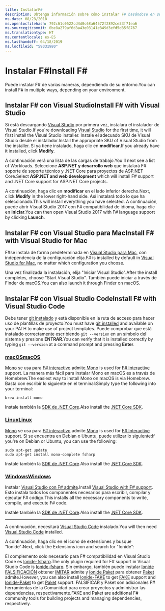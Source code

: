 ```yaml
---
title: InstalarF#
description: Obtenga información sobre cómo instalar F# basándose en su entorno.
ms.date: 08/28/2018
ms.openlocfilehash: 792c61c0522cd4d0c68a64572f2892ce33f71ea6
ms.sourcegitcommit: 0be8a279af6d8a43e03141e349d3efd5d35f8767
ms.translationtype: HT
ms.contentlocale: es-ES
ms.lasthandoff: 04/18/2019
ms.locfileid: "59331980"
---
```

# <a name="install-f"></a><span data-ttu-id="a7e6a-103">Instalar F\#</span><span class="sxs-lookup"><span data-stu-id="a7e6a-103">Install F\#</span></span>

<span data-ttu-id="a7e6a-104">Puede instalar F# de varias maneras, dependiendo de su entorno.</span><span class="sxs-lookup"><span data-stu-id="a7e6a-104">You can install F# in multiple ways, depending on your environment.</span></span>

## <a name="install-f-with-visual-studio"></a><span data-ttu-id="a7e6a-105">Instalar F# con Visual Studio</span><span class="sxs-lookup"><span data-stu-id="a7e6a-105">Install F# with Visual Studio</span></span>

<span data-ttu-id="a7e6a-106">Si está descargando [Visual Studio](https://visualstudio.microsoft.com/vs/?utm_medium=microsoft&utm_source=docs.microsoft.com&utm_campaign=inline+link) por primera vez, instalará el instalador de Visual Studio.</span><span class="sxs-lookup"><span data-stu-id="a7e6a-106">If you're downloading [Visual Studio](https://visualstudio.microsoft.com/vs/?utm_medium=microsoft&utm_source=docs.microsoft.com&utm_campaign=inline+link) for the first time, it will first install the Visual Studio installer.</span></span> <span data-ttu-id="a7e6a-107">Instale el adecuado SKU de Visual Studio desde el instalador.</span><span class="sxs-lookup"><span data-stu-id="a7e6a-107">Install the appropriate SKU of Visual Studio from the installer.</span></span> <span data-ttu-id="a7e6a-108">Si ya tiene instalado, haga clic en **modificar**.</span><span class="sxs-lookup"><span data-stu-id="a7e6a-108">If you already have it installed, click **Modify**.</span></span>

<span data-ttu-id="a7e6a-109">A continuación verá una lista de las cargas de trabajo.</span><span class="sxs-lookup"><span data-stu-id="a7e6a-109">You'll next see a list of Workloads.</span></span> <span data-ttu-id="a7e6a-110">Seleccione **ASP.NET y desarrollo web** que instalará F# soporte de soporte técnico y .NET Core para proyectos de ASP.NET Core.</span><span class="sxs-lookup"><span data-stu-id="a7e6a-110">Select **ASP.NET and web development** which will install F# support and .NET Core support for ASP.NET Core projects.</span></span>

<span data-ttu-id="a7e6a-111">A continuación, haga clic en **modificar** en el lado inferior derecho.</span><span class="sxs-lookup"><span data-stu-id="a7e6a-111">Next, click **Modify** in the lower right-hand side.</span></span>  <span data-ttu-id="a7e6a-112">Así instalará todo lo que ha seleccionado.</span><span class="sxs-lookup"><span data-stu-id="a7e6a-112">This will install everything you have selected.</span></span> <span data-ttu-id="a7e6a-113">A continuación, puede abrir Visual Studio 2017 con F# compatibilidad de idioma, haga clic en **iniciar**.</span><span class="sxs-lookup"><span data-stu-id="a7e6a-113">You can then open Visual Studio 2017 with F# language support by clicking **Launch**.</span></span>

## <a name="install-f-with-visual-studio-for-mac"></a><span data-ttu-id="a7e6a-114">Instalar F# con Visual Studio para Mac</span><span class="sxs-lookup"><span data-stu-id="a7e6a-114">Install F# with Visual Studio for Mac</span></span>

<span data-ttu-id="a7e6a-115">F#se instala de forma predeterminada en [Visual Studio para Mac](https://visualstudio.microsoft.com/vs/mac/?utm_medium=microsoft&utm_source=docs.microsoft.com&utm_campaign=inline+link), con independencia de la configuración elija.</span><span class="sxs-lookup"><span data-stu-id="a7e6a-115">F# is installed by default in [Visual Studio for Mac](https://visualstudio.microsoft.com/vs/mac/?utm_medium=microsoft&utm_source=docs.microsoft.com&utm_campaign=inline+link), no matter which configuration you choose.</span></span>

<span data-ttu-id="a7e6a-116">Una vez finalizada la instalación, elija "Iniciar Visual Studio".</span><span class="sxs-lookup"><span data-stu-id="a7e6a-116">After the install completes, choose "Start Visual Studio".</span></span> <span data-ttu-id="a7e6a-117">También puede iniciar a través de Finder de macOS.</span><span class="sxs-lookup"><span data-stu-id="a7e6a-117">You can also launch it through Finder on macOS.</span></span>

## <a name="install-f-with-visual-studio-code"></a><span data-ttu-id="a7e6a-118">Instalar F# con Visual Studio Code</span><span class="sxs-lookup"><span data-stu-id="a7e6a-118">Install F# with Visual Studio Code</span></span>

<span data-ttu-id="a7e6a-119">Debe tener [git instalado](https://git-scm.com/download) y está disponible en la ruta de acceso para hacer uso de plantillas de proyecto.</span><span class="sxs-lookup"><span data-stu-id="a7e6a-119">You must have [git installed](https://git-scm.com/download) and available on your PATH to make use of project templates.</span></span> <span data-ttu-id="a7e6a-120">Puede comprobar que está instalado correctamente escribiendo `git --version` en un símbolo del sistema y presione **ENTRAR**.</span><span class="sxs-lookup"><span data-stu-id="a7e6a-120">You can verify that it is installed correctly by typing `git --version` at a command prompt and pressing **Enter**.</span></span>

### <a name="macostabmacos"></a>[<span data-ttu-id="a7e6a-121">macOS</span><span class="sxs-lookup"><span data-stu-id="a7e6a-121">macOS</span></span>](#tab/macos)

<span data-ttu-id="a7e6a-122">[Mono](https://www.mono-project.com) se usa para [ F# interactivo](../tutorials/fsharp-interactive/index.md) admite.</span><span class="sxs-lookup"><span data-stu-id="a7e6a-122">[Mono](https://www.mono-project.com) is used for [F# Interactive](../tutorials/fsharp-interactive/index.md) support.</span></span> <span data-ttu-id="a7e6a-123">La manera más fácil para instalar Mono en macOS es a través de Homebrew.</span><span class="sxs-lookup"><span data-stu-id="a7e6a-123">The easiest way to install Mono on macOS is via Homebrew.</span></span> <span data-ttu-id="a7e6a-124">Basta con escribir lo siguiente en el terminal:</span><span class="sxs-lookup"><span data-stu-id="a7e6a-124">Simply type the following into your terminal:</span></span>

```console
brew install mono
```

<span data-ttu-id="a7e6a-125">Instale también la [SDK de .NET Core](https://www.microsoft.com/net/download).</span><span class="sxs-lookup"><span data-stu-id="a7e6a-125">Also install the [.NET Core SDK](https://www.microsoft.com/net/download).</span></span>

### <a name="linuxtablinux"></a>[<span data-ttu-id="a7e6a-126">Linux</span><span class="sxs-lookup"><span data-stu-id="a7e6a-126">Linux</span></span>](#tab/linux)

<span data-ttu-id="a7e6a-127">[Mono](https://www.mono-project.com) se usa para [ F# interactivo](../tutorials/fsharp-interactive/index.md) admite.</span><span class="sxs-lookup"><span data-stu-id="a7e6a-127">[Mono](https://www.mono-project.com) is used for [F# Interactive](../tutorials/fsharp-interactive/index.md) support.</span></span> <span data-ttu-id="a7e6a-128">Si se encuentra en Debian o Ubuntu, puede utilizar lo siguiente:</span><span class="sxs-lookup"><span data-stu-id="a7e6a-128">If you're on Debian or Ubuntu, you can use the following:</span></span>

```console
sudo apt-get update
sudo apt-get install mono-complete fsharp
```

<span data-ttu-id="a7e6a-129">Instale también la [SDK de .NET Core](https://www.microsoft.com/net/download).</span><span class="sxs-lookup"><span data-stu-id="a7e6a-129">Also install the [.NET Core SDK](https://www.microsoft.com/net/download).</span></span>

### <a name="windowstabwindows"></a>[<span data-ttu-id="a7e6a-130">Windows</span><span class="sxs-lookup"><span data-stu-id="a7e6a-130">Windows</span></span>](#tab/windows)

<span data-ttu-id="a7e6a-131">Instalar [Visual Studio con F# admite](#install-f-with-visual-studio).</span><span class="sxs-lookup"><span data-stu-id="a7e6a-131">Install [Visual Studio with F# support](#install-f-with-visual-studio).</span></span> <span data-ttu-id="a7e6a-132">Esto instala todos los componentes necesarios para escribir, compilar y ejecutar F# código.</span><span class="sxs-lookup"><span data-stu-id="a7e6a-132">This installs all the necessary components to write, compile, and execute F# code.</span></span>

<span data-ttu-id="a7e6a-133">Instale también la [SDK de .NET Core](https://www.microsoft.com/net/download/).</span><span class="sxs-lookup"><span data-stu-id="a7e6a-133">Also install the [.NET Core SDK](https://www.microsoft.com/net/download/).</span></span>

---

<span data-ttu-id="a7e6a-134">A continuación, necesitará [Visual Studio Code](https://code.visualstudio.com) instalado.</span><span class="sxs-lookup"><span data-stu-id="a7e6a-134">You will then need [Visual Studio Code](https://code.visualstudio.com) installed.</span></span>

<span data-ttu-id="a7e6a-135">A continuación, haga clic en el icono de extensiones y busque "Ionide":</span><span class="sxs-lookup"><span data-stu-id="a7e6a-135">Next, click the Extensions icon and search for "Ionide":</span></span>

<span data-ttu-id="a7e6a-136">El complemento solo necesario para F# compatibilidad en Visual Studio Code es [Ionide-fsharp](https://marketplace.visualstudio.com/items?itemName=Ionide.Ionide-fsharp).</span><span class="sxs-lookup"><span data-stu-id="a7e6a-136">The only plugin required for F# support in Visual Studio Code is [Ionide-fsharp](https://marketplace.visualstudio.com/items?itemName=Ionide.Ionide-fsharp).</span></span> <span data-ttu-id="a7e6a-137">Sin embargo, también puede instalar [Ionide FALSIFICACIÓN](https://marketplace.visualstudio.com/items?itemName=Ionide.Ionide-FAKE) obtener [IMITAR](https://fsharp.github.io/FAKE/) admite y [Ionide Paket](https://marketplace.visualstudio.com/items?itemName=Ionide.Ionide-Paket) para obtener [Paket](https://fsprojects.github.io/Paket/) admite.</span><span class="sxs-lookup"><span data-stu-id="a7e6a-137">However, you can also install [Ionide-FAKE](https://marketplace.visualstudio.com/items?itemName=Ionide.Ionide-FAKE) to get [FAKE](https://fsharp.github.io/FAKE/) support and [Ionide-Paket](https://marketplace.visualstudio.com/items?itemName=Ionide.Ionide-Paket) to get [Paket](https://fsprojects.github.io/Paket/) support.</span></span> <span data-ttu-id="a7e6a-138">FALSIFICAR y Paket son adicionales F# herramientas de la Comunidad para crear proyectos y administrar las dependencias, respectivamente.</span><span class="sxs-lookup"><span data-stu-id="a7e6a-138">FAKE and Paket are additional F# community tools for building projects and managing dependencies, respectively.</span></span>
